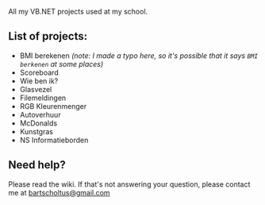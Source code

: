 All my VB.NET projects used at my school.

## List of projects:
* BMI berekenen _(note: I made a typo here, so it's possible that it says `BMI berkenen` at some places)_
* Scoreboard
* Wie ben ik?
* Glasvezel
* Filemeldingen
* RGB Kleurenmenger
* Autoverhuur
* McDonalds
* Kunstgras
* NS Informatieborden

## Need help?
Please read the wiki. If that's not answering your question, please contact me at bartscholtus@gmail.com
